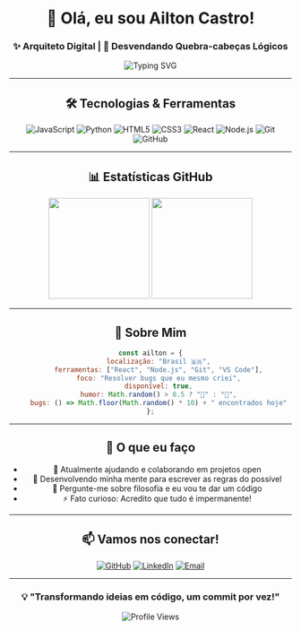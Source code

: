 <div align="center">

# 👋 Olá, eu sou Ailton Castro!

### ✨ Arquiteto Digital | 🧩 Desvendando Quebra-cabeças Lógicos

<img src="https://readme-typing-svg.herokuapp.com?font=Fira+Code&pause=1000&color=00D9FF&center=true&vCenter=true&width=435&lines=Desenvolvendo+minha+mente;escrever+as+regras+do+possível;Transformar+ideias+em+códigos" alt="Typing SVG" />

---

## 🛠️ Tecnologias & Ferramentas

<div align="center">

![JavaScript](https://img.shields.io/badge/-JavaScript-F7DF1E?style=for-the-badge&logo=javascript&logoColor=black)
![Python](https://img.shields.io/badge/-Python-3776AB?style=for-the-badge&logo=python&logoColor=white)
![HTML5](https://img.shields.io/badge/-HTML5-E34F26?style=for-the-badge&logo=html5&logoColor=white)
![CSS3](https://img.shields.io/badge/-CSS3-1572B6?style=for-the-badge&logo=css3&logoColor=white)
![React](https://img.shields.io/badge/-React-61DAFB?style=for-the-badge&logo=react&logoColor=black)
![Node.js](https://img.shields.io/badge/-Node.js-339933?style=for-the-badge&logo=node.js&logoColor=white)
![Git](https://img.shields.io/badge/-Git-F05032?style=for-the-badge&logo=git&logoColor=white)
![GitHub](https://img.shields.io/badge/-GitHub-181717?style=for-the-badge&logo=github&logoColor=white)

</div>

---

## 📊 Estatísticas GitHub

<div align="center">

<img height="180em" src="https://github-readme-stats.vercel.app/api?username=ailtondba&show_icons=true&theme=tokyonight&include_all_commits=true&count_private=true"/>
<img height="180em" src="https://github-readme-stats.vercel.app/api/top-langs/?username=ailtondba&layout=compact&langs_count=7&theme=tokyonight"/>

</div>

---

## 🎯 Sobre Mim

```javascript
const ailton = {
    localização: "Brasil 🇧🇷",
    ferramentas: ["React", "Node.js", "Git", "VS Code"],
    foco: "Resolver bugs que eu mesmo criei",
    disponível: true,
    humor: Math.random() > 0.5 ? "🙂" : "🤯",
    bugs: () => Math.floor(Math.random() * 10) + " encontrados hoje"
};
```

---

## 🌟 O que eu faço

- 🔭 Atualmente ajudando e colaborando em projetos open
- 🌱 Desenvolvendo minha mente para escrever as regras do possível
- 💬 Pergunte-me sobre filosofia e eu vou te dar um código
- ⚡ Fato curioso: Acredito que tudo é impermanente!

---

## 📫 Vamos nos conectar!

<div align="center">

[![GitHub](https://img.shields.io/badge/-GitHub-181717?style=for-the-badge&logo=github&logoColor=white)](https://github.com/ailtondba)
[![LinkedIn](https://img.shields.io/badge/-LinkedIn-0077B5?style=for-the-badge&logo=linkedin&logoColor=white)](https://linkedin.com/in/seu-perfil)
[![Email](https://img.shields.io/badge/-Email-D14836?style=for-the-badge&logo=gmail&logoColor=white)](mailto:seu-email@gmail.com)

</div>

---

<div align="center">

### 💡 "Transformando ideias em código, um commit por vez!"

![Profile Views](https://komarev.com/ghpvc/?username=ailtondba&color=brightgreen&style=for-the-badge)

</div>

</div>
